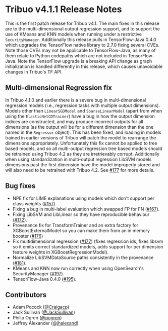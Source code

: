 # Tribuo v4.1.1 Release Notes

This is the first patch release for Tribuo v4.1. The main fixes in this release
are to the multi-dimensional output regression support, and to support the use
of KMeans and KNN models when running under a restrictive `SecurityManager`.
Additionally this release pulls in TensorFlow-Java 0.4.0 which upgrades the
TensorFlow native library to 2.7.0 fixing several CVEs. Note those CVEs may not
be applicable to TensorFlow-Java, as many of them relate to Python codepaths
which are not included in TensorFlow-Java. Note the TensorFlow upgrade is a
breaking API change as graph initialization is handled differently in this
release, which causes unavoidable changes in Tribuo's TF API.

## Multi-dimensional Regression fix

In Tribuo 4.1.0 and earlier there is a severe bug in multi-dimensional
regression models (i.e., regression tasks with multiple output dimensions).
Models other than `LinearSGDModel` and `SparseLinearModel` (apart from when
using the `ElasticNetCDTrainer`) have a bug in how the output dimension indices
are constructed, and may produce incorrect outputs for all dimensions (as the
output will be for a different dimension than the one named in the `Regressor`
object). This has been fixed, and loading in models trained in earlier versions
of Tribuo will patch the model to rearrange the dimensions appropriately.
Unfortunately this fix cannot be applied to tree based models, and so all
multi-output regression tree based models should be retrained using Tribuo 4.2
as they are irretrievably corrupt. Additionally when using standardization in
multi-output regression LibSVM models dimensions past the first dimension have
the model improperly stored and will also need to be retrained with Tribuo 4.2.
See [#177](https://github.com/oracle/tribuo/pull/177) for more details.

## Bug fixes

- NPE fix for LIME explanations using models which don't support per class weights ([#157](https://github.com/oracle/tribuo/pull/157)).
- Fixing a bug in multi-label evaluation which swapped FP for FN ([#167](https://github.com/oracle/tribuo/pull/167)).
- Fixing LibSVM and LibLinear so they have reproducible behaviour ([#172](https://github.com/oracle/tribuo/pull/172)).
- Provenance fix for TransformTrainer and an extra factory for XGBoostExternalModel so you can make them from an in memory booster ([#176](https://github.com/oracle/tribuo/pull/176))
- Fix multidimensional regression ([#177](https://github.com/oracle/tribuo/pull/177)) (fixes regression ids, fixes libsvm so it emits correct standardized models, adds support for per dimension feature weights in XGBoostRegressionModel).
- Normalize LibSVMDataSource paths consistently in the provenance ([#181](https://github.com/oracle/tribuo/pull/181)).
- KMeans and KNN now run correctly when using OpenSearch's SecurityManager ([#197](https://github.com/oracle/tribuo/pull/197)).
- TensorFlow-Java 0.4.0 ([#195](https://github.com/oracle/tribuo/pull/195)).


## Contributors

- Adam Pocock ([@Craigacp](https://github.com/Craigacp))
- Jack Sullivan ([@JackSullivan](https://github.com/JackSullivan))
- Philip Ogren ([@pogren](https://github.com/pogren))
- Jeffrey Alexander ([@jhalexand](https://github.com/jhalexand))

